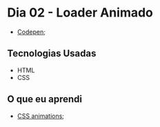 # Dia 02 - Loader Animado

-   [Codepen](https://codepen.io/lizvidotti91/pen/GRZyLrP?editors=1100);

## Tecnologias Usadas

-   HTML
-   CSS

## O que eu aprendi

-   [CSS animations](https://www.w3schools.com/css/css3_animations.asp);
